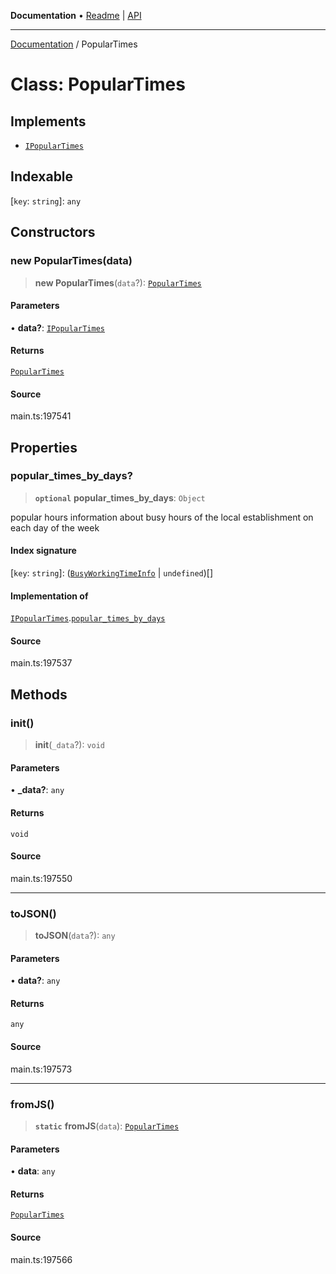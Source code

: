 **Documentation** • [Readme](../README.md) \| [API](../globals.md)

***

[Documentation](../README.md) / PopularTimes

# Class: PopularTimes

## Implements

- [`IPopularTimes`](../interfaces/IPopularTimes.md)

## Indexable

 \[`key`: `string`\]: `any`

## Constructors

### new PopularTimes(data)

> **new PopularTimes**(`data`?): [`PopularTimes`](PopularTimes.md)

#### Parameters

• **data?**: [`IPopularTimes`](../interfaces/IPopularTimes.md)

#### Returns

[`PopularTimes`](PopularTimes.md)

#### Source

main.ts:197541

## Properties

### popular\_times\_by\_days?

> **`optional`** **popular\_times\_by\_days**: `Object`

popular hours
information about busy hours of the local establishment on each day of the week

#### Index signature

 \[`key`: `string`\]: ([`BusyWorkingTimeInfo`](BusyWorkingTimeInfo.md) \| `undefined`)[]

#### Implementation of

[`IPopularTimes`](../interfaces/IPopularTimes.md).[`popular_times_by_days`](../interfaces/IPopularTimes.md#popular_times_by_days)

#### Source

main.ts:197537

## Methods

### init()

> **init**(`_data`?): `void`

#### Parameters

• **\_data?**: `any`

#### Returns

`void`

#### Source

main.ts:197550

***

### toJSON()

> **toJSON**(`data`?): `any`

#### Parameters

• **data?**: `any`

#### Returns

`any`

#### Source

main.ts:197573

***

### fromJS()

> **`static`** **fromJS**(`data`): [`PopularTimes`](PopularTimes.md)

#### Parameters

• **data**: `any`

#### Returns

[`PopularTimes`](PopularTimes.md)

#### Source

main.ts:197566
